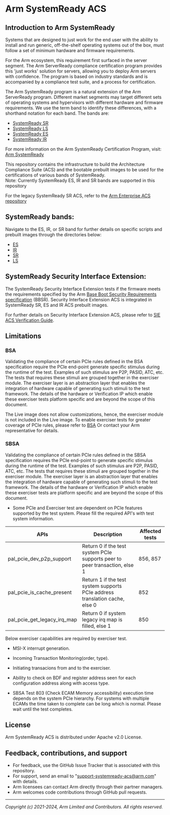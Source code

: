 # Arm SystemReady ACS

## Introduction to Arm SystemReady
Systems that are designed to just work for the end user with the ability to install and run generic, off-the-shelf operating systems out of the box, must follow a set of minimum hardware and firmware requirements.

For the Arm ecosystem, this requirement first surfaced in the server segment. The Arm ServerReady compliance certification program provides this 'just works' solution for servers, allowing you to deploy Arm servers with confidence. The program is based on industry standards and is accompanied by a compliance test suite, and a process for certification.

The Arm SystemReady program is a natural extension of the Arm ServerReady program. Different market segments may target different sets of operating systems and hypervisors with different hardware and firmware requirements. We use the term band to identify these differences, with a shorthand notation for each band. The bands are:
* [SystemReady SR](https://www.arm.com/architecture/systems/systemready-certification-program/sr)
* [SystemReady LS](https://www.arm.com/architecture/systems/systemready-certification-program/ls)
* [SystemReady ES](https://www.arm.com/architecture/systems/systemready-certification-program/es)
* [SystemReady IR](https://www.arm.com/architecture/systems/systemready-certification-program/ir)

For more information on the Arm SystemReady Certification Program, visit: [Arm SystemReady](https://www.arm.com/architecture/systems/systemready-certification-program)

This repository contains the infrastructure to build the Architecture Compliance Suite (ACS) and the bootable prebuilt images to be used for the certifications of various bands of SystemReady.<br />
Note:  Currently SystemReady ES, IR and SR  bands are supported in this repository

For the legacy SystemReady SR ACS, refer to the [Arm Enterprise ACS repository](https://github.com/ARM-software/arm-enterprise-acs)

## SystemReady bands:
Navigate to the ES, IR, or SR band for further details on specific scripts and prebuilt images through the directories below:
* [ES](./ES)
* [IR](./IR/Yocto/)
* [SR](./SR)
* [LS](./LS)

## SystemReady Security Interface Extension:
The SystemReady Security Interface Extension tests if the firmware meets the requirements specified by the Arm [Base Boot Security Requirements specification](https://developer.arm.com/documentation/den0107/latest) (BBSR). Security Interface Extension ACS is integrated in SystemReady SR, ES and IR ACS prebuilt images.

For further details on Security Interface Extension ACS, please refer to [SIE ACS Verification Guide](./common/docs/SIE_ACS_Verification.md).

## Limitations

### BSA
Validating the compliance of certain PCIe rules defined in the BSA specification require the PCIe end-point generate specific stimulus during the runtime of the test. Examples of such stimulus are  P2P, PASID, ATC, etc. The tests that requires these stimuli are grouped together in the exerciser module. The exerciser layer is an abstraction layer that enables the integration of hardware capable of generating such stimuli to the test framework.
The details of the hardware or Verification IP which enable these exerciser tests platform specific and are beyond the scope of this document.

The Live image does not allow customizations, hence, the exerciser module is not included in the Live image. To enable exerciser tests for greater coverage of PCIe rules, please refer to [BSA](https://github.com/ARM-software/bsa-acs) Or contact your Arm representative for details.

### SBSA
Validating the compliance of certain PCIe rules defined in the SBSA specification requires the PCIe end-point to generate specific stimulus during the runtime of the test. Examples of such stimulus are  P2P, PASID, ATC, etc. The tests that requires these stimuli are grouped together in the exerciser module. The exerciser layer is an abstraction layer that enables the integration of hardware capable of generating such stimuli to the test framework.
The details of the hardware or Verification IP which enable these exerciser tests are platform specific and are beyond the scope of this document.

 - Some PCIe and Exerciser test are dependent on PCIe features supported by the test system.
   Please fill the required API's with test system information.

|APIs                         |Description                                                                   |Affected tests          |
|-----------------------------|------------------------------------------------------------------------------|------------------------|
|pal_pcie_dev_p2p_support     |Return 0 if the test system PCIe supports peer to peer transaction, else 1    |856, 857                |
|pal_pcie_is_cache_present    |Return 1 if the test system supports PCIe address translation cache, else 0   |852                     |
|pal_pcie_get_legacy_irq_map  |Return 0 if system legacy irq map is filled, else 1                           |850                     |

   Below exerciser capabilities are required by exerciser test.
   - MSI-X interrupt generation.
   - Incoming Transaction Monitoring(order, type).
   - Initiating transacions from and to the exerciser.
   - Ability to check on BDF and register address seen for each configuration address along with access type.

 - SBSA Test 803 (Check ECAM Memory accessibility) execution time depends on the system PCIe hierarchy. For systems with multiple ECAMs the time taken to complete can be long which is normal. Please wait until the test completes.

## License

Arm SystemReady ACS is distributed under Apache v2.0 License.

## Feedback, contributions, and support

 - For feedback, use the GitHub Issue Tracker that is associated with this repository.
 - For support, send an email to "support-systemready-acs@arm.com" with details.
 - Arm licensees can contact Arm directly through their partner managers.
 - Arm welcomes code contributions through GitHub pull requests.

--------------

*Copyright (c) 2021-2024, Arm Limited and Contributors. All rights reserved.*

